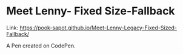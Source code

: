 # Meet Lenny- Fixed Size-Fallback
Link: https://pook-sapot.github.io/Meet-Lenny-Legacy-Fixed-Sized-Fallback/

A Pen created on CodePen.



